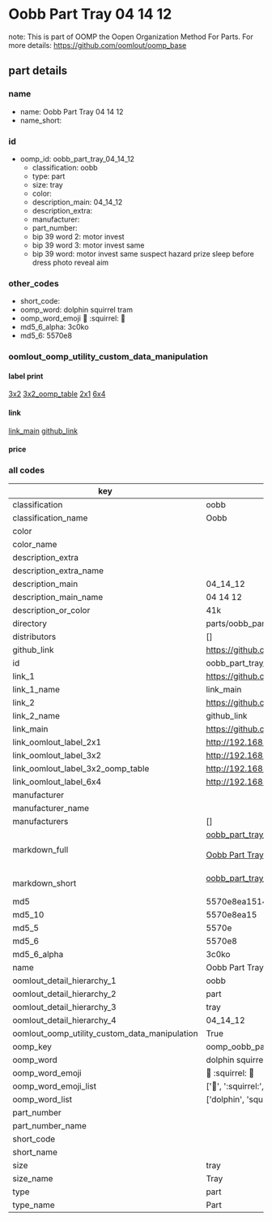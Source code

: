 # Oobb Part Tray 04 14 12  

note: This is part of OOMP the Oopen Organization Method For Parts. For more details: https://github.com/oomlout/oomp_base

##  part details





### name
* name: Oobb Part Tray 04 14 12
* name_short: 
### id
* oomp_id: oobb_part_tray_04_14_12
  * classification: oobb
  * type: part
  * size: tray
  * color: 
  * description_main: 04_14_12
  * description_extra: 
  * manufacturer: 
  * part_number: 
  * bip 39 word 2: motor invest
  * bip 39 word 3: motor invest same
  * bip 39 word: motor invest same suspect hazard prize sleep before dress photo reveal aim

### other_codes
* short_code: 
* oomp_word: dolphin squirrel tram
* oomp_word_emoji :dolphin: :squirrel: :tram:
* md5_6_alpha: 3c0ko
* md5_6: 5570e8






### oomlout_oomp_utility_custom_data_manipulation
#### label print
[3x2](http://192.168.1.245:1112/?label=oomp%203c0ko)
[3x2_oomp_table](http://192.168.1.107:1112/?label=oomp%203c0ko)
[2x1](http://192.168.1.242:1112/?label=oomp%203c0ko)
[6x4](http://192.168.1.55:1112/?label=oomp%203c0ko)    

#### link

[link_main](https://github.com/oomlout/oomlout_oomp_current_version_messy/tree/main/parts/oobb_part_tray_04_14_12) [github_link](https://github.com/oomlout/oomlout_oomp_part_src/tree/main/parts/oobb_part_tray_04_14_12)                             

#### price







### all codes 
| key | value |  
| --- | --- |  
| classification | oobb |  
| classification_name | Oobb |  
| color |  |  
| color_name |  |  
| description_extra |  |  
| description_extra_name |  |  
| description_main | 04_14_12 |  
| description_main_name | 04 14 12 |  
| description_or_color | 41k |  
| directory | parts/oobb_part_tray_04_14_12 |  
| distributors | [] |  
| github_link | https://github.com/oomlout/oomlout_oomp_part_src/tree/main/parts/oobb_part_tray_04_14_12 |  
| id | oobb_part_tray_04_14_12 |  
| link_1 | https://github.com/oomlout/oomlout_oomp_current_version_messy/tree/main/parts/oobb_part_tray_04_14_12 |  
| link_1_name | link_main |  
| link_2 | https://github.com/oomlout/oomlout_oomp_part_src/tree/main/parts/oobb_part_tray_04_14_12 |  
| link_2_name | github_link |  
| link_main | https://github.com/oomlout/oomlout_oomp_current_version_messy/tree/main/parts/oobb_part_tray_04_14_12 |  
| link_oomlout_label_2x1 | http://192.168.1.242:1112/?label=oomp%203c0ko |  
| link_oomlout_label_3x2 | http://192.168.1.245:1112/?label=oomp%203c0ko |  
| link_oomlout_label_3x2_oomp_table | http://192.168.1.107:1112/?label=oomp%203c0ko |  
| link_oomlout_label_6x4 | http://192.168.1.55:1112/?label=oomp%203c0ko |  
| manufacturer |  |  
| manufacturer_name |  |  
| manufacturers | [] |  
| markdown_full | [oobb_part_tray_04_14_12](https://github.com/oomlout/oomlout_oomp_current_version_messy/tree/main/parts/oobb_part_tray_04_14_12)<br>[](https://github.com/oomlout/oomlout_oomp_current_version_messy/tree/main/parts/oobb_part_tray_04_14_12)<br>[Oobb Part Tray 04 14 12](https://github.com/oomlout/oomlout_oomp_current_version_messy/tree/main/parts/oobb_part_tray_04_14_12)<br><br> |  
| markdown_short | [oobb_part_tray_04_14_12](https://github.com/oomlout/oomlout_oomp_current_version_messy/tree/main/parts/oobb_part_tray_04_14_12)<br><br> |  
| md5 | 5570e8ea15143966ad34fdad7ddd7c83 |  
| md5_10 | 5570e8ea15 |  
| md5_5 | 5570e |  
| md5_6 | 5570e8 |  
| md5_6_alpha | 3c0ko |  
| name | Oobb Part Tray 04 14 12 |  
| oomlout_detail_hierarchy_1 | oobb |  
| oomlout_detail_hierarchy_2 | part |  
| oomlout_detail_hierarchy_3 | tray |  
| oomlout_detail_hierarchy_4 | 04_14_12 |  
| oomlout_oomp_utility_custom_data_manipulation | True |  
| oomp_key | oomp_oobb_part_tray_04_14_12 |  
| oomp_word | dolphin squirrel tram |  
| oomp_word_emoji | :dolphin: :squirrel: :tram: |  
| oomp_word_emoji_list | [':dolphin:', ':squirrel:', ':tram:'] |  
| oomp_word_list | ['dolphin', 'squirrel', 'tram'] |  
| part_number |  |  
| part_number_name |  |  
| short_code |  |  
| short_name |  |  
| size | tray |  
| size_name | Tray |  
| type | part |  
| type_name | Part |  
